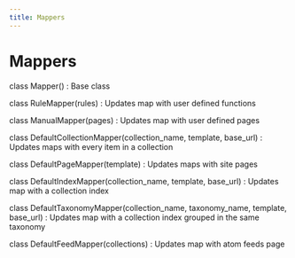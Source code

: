 ```yaml
---
title: Mappers
---
```

# Mappers

class Mapper()
: Base class


class RuleMapper(rules)
: Updates map with user defined functions


class ManualMapper(pages)
: Updates map with user defined pages


class DefaultCollectionMapper(collection_name, template, base_url)
: Updates maps with every item in a collection


class DefaultPageMapper(template)
: Updates maps with site pages


class DefaultIndexMapper(collection_name, template, base_url)
: Updates map with a collection index


class DefaultTaxonomyMapper(collection_name, taxonomy_name, template, base_url)
:  Updates map with a collection index grouped in the same taxonomy


class DefaultFeedMapper(collections)
: Updates map with atom feeds page

